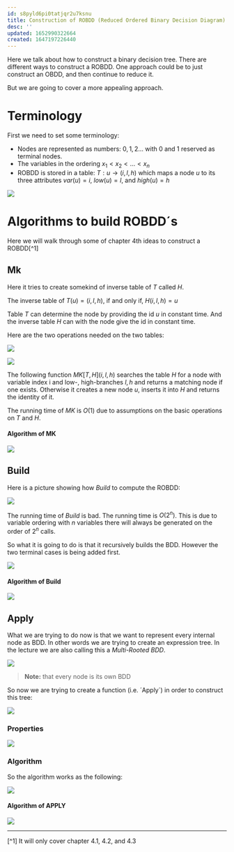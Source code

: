 ```yaml
---
id: s8pyld6pi0tatjqr2u7ksnu
title: Construction of ROBDD (Reduced Ordered Binary Decision Diagram)
desc: ''
updated: 1652990322664
created: 1647197226440
---
```

Here we talk about how to construct a binary decision tree.
There are different ways to construct a ROBDD. One approach could be to just construct an OBDD, and then continue to reduce it.

But we are going to cover a more appealing approach. 

# Terminology
First we need to set some terminology:

- Nodes are represented as numbers: $0,1,2 \dotsc$ with 0 and 1 reserved as terminal nodes. 
- The variables in the ordering $x_1 < x_2 < \dots < x_n$
- ROBDD is stored in a table: $T : u \to (i,l,h)$ which maps a node $u$ to its three attributes $var(u) = i$, $low(u) = l$, and $high(u) = h$

![](./assets/images/2022-03-13-20-01-17.png)

# Algorithms to build ROBDD´s
Here we will walk through some of chapter 4th ideas to construct a ROBDD[^1]

## Mk
Here it tries to create somekind of inverse table of $T$ called $H$.

The inverse table of $T(u) = (i, l, h)$, if and only if, $H(i,l,h) = u$ 

Table $T$ can determine the node by providing the id $u$ in constant time. And the inverse table $H$ can with the node give the id in constant time.

Here are the two operations needed on the two tables:

![](./assets/images/2022-03-13-20-07-01.png)

![](./assets/images/2022-03-17-10-10-45.png)

The following function $MK[T,H](i,l,h)$ searches the table $H$  for a node with variable index i and low-, high-branches $l,h$ and returns a matching node if one exists. Otherwise it creates a new node $u$, inserts it into $H$ and returns the identity of it. 

The running time of *MK* is $O(1)$ due to assumptions on the basic operations on $T$ and $H$.

#### Algorithm of MK

![](./assets/images/2022-03-17-10-11-38.png)

## Build
Here is a picture showing how *Build* to compute the ROBDD:

![](./assets/images/2022-03-13-20-20-32.png)

The running time of *Build* is bad. The running time is $O(2^n)$. This is due to variable ordering with $n$ variables there will always be generated on the order of $2^n$ calls.

So what it is going to do is that it recursively builds the BDD.
However the two terminal cases is being added first.

![](./assets/images/2022-03-17-10-28-42.png)

#### Algorithm of Build
![](./assets/images/2022-03-17-10-29-29.png)

## Apply
What we are trying to do now is that we want to represent every internal node as BDD. In other words we are trying to create an expression tree. In the lecture we are also calling this a *Multi-Rooted BDD*.

![](./assets/images/2022-03-17-10-43-44.png)
>**Note:** that every node is its own BDD

So now we are trying to create a function (i.e. ´Apply´) in order to construct this tree:

![](./assets/images/2022-03-17-10-45-41.png)

### Properties
![](./assets/images/2022-03-17-10-51-01.png)

### Algorithm
So the algorithm works as the following:

![](./assets/images/2022-03-17-10-48-21.png)

#### Algorithm of APPLY

![](./assets/images/2022-03-13-20-23-20.png)

---
[^1] It will only cover chapter 4.1, 4.2, and 4.3